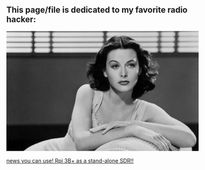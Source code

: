 ## This page/file is dedicated to my favorite radio hacker:

![Heddy Lamar](pix/1440_Hedy-Lamarr.jpg "Heddy Lamar, Inventor of Spread Spectrum Radio")

[news you can use! Rpi 3B+ as a stand-alone SDR!!](https://www.rtl-sdr.com/nexmon-sdr-using-the-wifi-chip-on-a-raspberry-pi-3b-as-a-tx-capable-sdr/)

